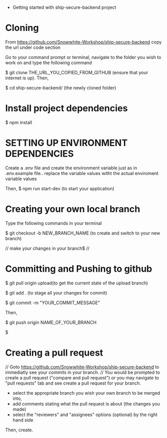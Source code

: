 - Getting started with ship-secure-backend project

# Cloning

From https://github.com/Snowwhite-Workshop/ship-secure-backend copy the url under code section

Go to your command prompt or terminal, navigate to the folder you wish to work on and type the following command

$ git clone THE_URL_YOU_COPIED_FROM_GITHUB (ensure that your internet is up). Then,

$ cd ship-secure-backend/ (the newly cloned folder)

# Install project dependencies

$ npm install

# SETTING UP ENVIRONMENT DEPENDENCIES

Create a .env file and create the environment variable just as in
.env.example file.. replace the variable values witht the actual enviroment
variable values

Then,
$ npm run start-dev (to start your application)

# Creating your own local branch

Type the following commands in your terminal

$ git checkout -b NEW_BRANCH_NAME (to create and switch to your new branch)

// make your changes in your branch$ //

# Committing and Pushing to github

$ git pull origin upload(to get the current state of the upload branch)

$ git add . (to stage all your changes for commit)

$ git commit -m "YOUR_COMMIT_MESSAGE"

Then,

$ git push origin NAME_OF_YOUR_BRANCH

$

# Creating a pull request

// Goto https://github.com/Snowwhite-Workshop/ship-secure-backend to immediatly see your commits in your branch.
// You would be prompted to create a pull request ("compare and pull request") or you may navigate to "pull requests" tab and see create a pull request for your branch.

- select the appropriate branch you wish your own branch to be merged into,
- add comments stating what the pull request is about (the changes you made)
- select the "reviewers" and "assignees" options (optional) by the right hand side

Then, create.
